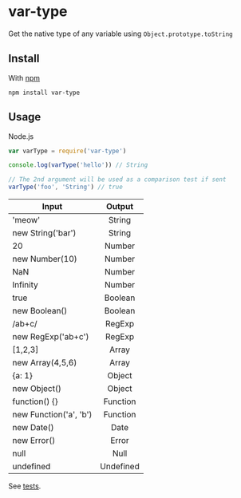 var-type
========

Get the native type of any variable using `Object.prototype.toString`

Install
-------

With [npm](https://npmjs.org)

```
npm install var-type
```

Usage
-----

Node.js

```js
var varType = require('var-type')

console.log(varType('hello')) // String

// The 2nd argument will be used as a comparison test if sent
varType('foo', 'String') // true
```

| Input                  | Output    |
| ---------------------- |:---------:|
| 'meow'                 | String    |
| new String('bar')      | String    |
| 20                     | Number    |
| new Number(10)         | Number    |
| NaN                    | Number    |
| Infinity               | Number    |
| true                   | Boolean   |
| new Boolean()          | Boolean   |
| /ab+c/                 | RegExp    |
| new RegExp('ab+c')     | RegExp    |
| [1,2,3]                | Array     |
| new Array(4,5,6)       | Array     |
| {a: 1}                 | Object    |
| new Object()           | Object    |
| function() {}          | Function  |
| new Function('a', 'b') | Function  |
| new Date()             | Date      |
| new Error()            | Error     |
| null                   | Null      |
| undefined              | Undefined |


See [tests](./test.js).
